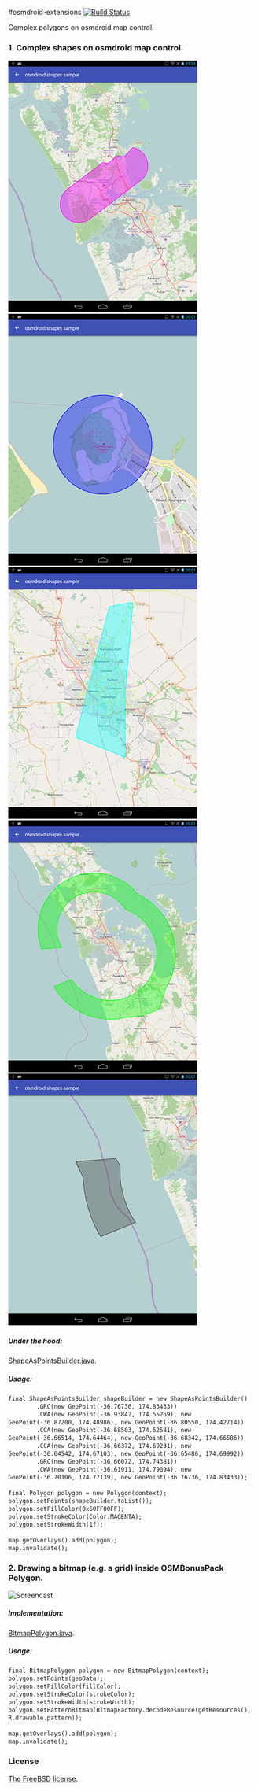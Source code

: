 #osmdroid-extensions [![Build Status](https://travis-ci.org/lassana/osmdroid-shape-extension.svg?branch=master)](https://travis-ci.org/lassana/osmdroid-shape-extension)

Complex polygons on osmdroid map control.

### 1. Complex shapes on osmdroid map control.

<pre><code><img src="media/device-2016-04-01-195435.png" height="512px" width="384px"> <img src="media/device-2016-04-01-200104.png" height="512px" width="384px"> <img src="media/device-2016-04-01-200128.png" height="512px" width="384px"> <img src="media/device-2016-04-01-200138.png" height="512px" width="384px"> <img src="media/device-2016-04-01-200147.png" height="512px" width="384px"></code></pre>

##### Under the hood:

[ShapeAsPointsBuilder.java](osmdroid-shape-extension-lib/src/main/java/com/github/lassana/osmdroid_shape_extension/ShapeAsPointsBuilder.java).

##### Usage:

    final ShapeAsPointsBuilder shapeBuilder = new ShapeAsPointsBuilder()
            .GRC(new GeoPoint(-36.76736, 174.83433))
            .CWA(new GeoPoint(-36.93842, 174.55269), new GeoPoint(-36.87200, 174.48986), new GeoPoint(-36.80550, 174.42714))
            .CCA(new GeoPoint(-36.68503, 174.62581), new GeoPoint(-36.66514, 174.64464), new GeoPoint(-36.68342, 174.66586))
            .CCA(new GeoPoint(-36.66372, 174.69231), new GeoPoint(-36.64542, 174.67103), new GeoPoint(-36.65486, 174.69992))
            .GRC(new GeoPoint(-36.66072, 174.74381))
            .CWA(new GeoPoint(-36.61911, 174.79094), new GeoPoint(-36.70106, 174.77139), new GeoPoint(-36.76736, 174.83433));

    final Polygon polygon = new Polygon(context);
    polygon.setPoints(shapeBuilder.toList());
    polygon.setFillColor(0x60FF00FF);
    polygon.setStrokeColor(Color.MAGENTA);
    polygon.setStrokeWidth(1f);

    map.getOverlays().add(polygon);
    map.invalidate();

### 2. Drawing a bitmap (e.g. a grid) inside OSMBonusPack Polygon.

![Screencast](https://i.stack.imgur.com/qtfEG.gif)

##### Implementation:

[BitmapPolygon.java](osmdroid-shape-extension-lib/src/main/java/com/github/lassana/osmdroid_shape_extension/BitmapPolygon.java).

##### Usage:

    final BitmapPolygon polygon = new BitmapPolygon(context);
    polygon.setPoints(geoData);
    polygon.setFillColor(fillColor);
    polygon.setStrokeColor(strokeColor);
    polygon.setStrokeWidth(strokeWidth);
    polygon.setPatternBitmap(BitmapFactory.decodeResource(getResources(), R.drawable.pattern));
    
    map.getOverlays().add(polygon);
    map.invalidate();

### License

[The FreeBSD license](LICENSE).
